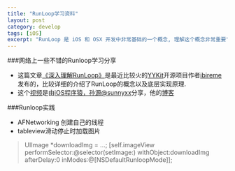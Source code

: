 ```yaml
---
title: "RunLoop学习资料"
layout: post
category: develop
tags: [iOS]
excerpt: "RunLoop 是 iOS 和 OSX 开发中非常基础的一个概念, 理解这个概念非常重要"
---
```


###网络上一些不错的Runloop学习分享

- 这篇文章[《深入理解RunLoop》](http://blog.ibireme.com/2015/05/18/runloop/)是最近比较火的[YYKit](https://github.com/ibireme/)开源项目作者[ibireme](http://blog.ibireme.com/)发布的，比较详细的介绍了RunLoop的概念以及底层实现原理.
- 这个[视频](http://v.youku.com/v_show/id_XODgxODkzODI0.html)是由[iOS程序猿，孙源@sunnyxx](http://weibo.com/u/1364395395)分享，他的[博客](http://blog.sunnyxx.com/)


###Runloop实践
- AFNetworking 创建自己的线程
- tableview滑动停止时加载图片

>UIImage *downloadImg = ...;
>[self.imageView performSelector:@selector(setImage:) withObject:downloadImg afterDelay:0 inModes:@[NSDefaultRunloopMode]];